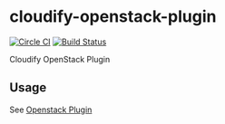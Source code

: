 cloudify-openstack-plugin
=========================

[![Circle CI](https://circleci.com/gh/cloudify-cosmo/cloudify-openstack-plugin/tree/master.svg?style=shield)](https://circleci.com/gh/cloudify-cosmo/cloudify-openstack-plugin/tree/master)
[![Build Status](https://travis-ci.org/cloudify-cosmo/cloudify-openstack-plugin.svg?branch=master)](https://travis-ci.org/cloudify-cosmo/cloudify-openstack-plugin)

Cloudify OpenStack Plugin

## Usage

See [Openstack Plugin](https://docs.cloudify.co/latest/developer/official_plugins/openstack/)
